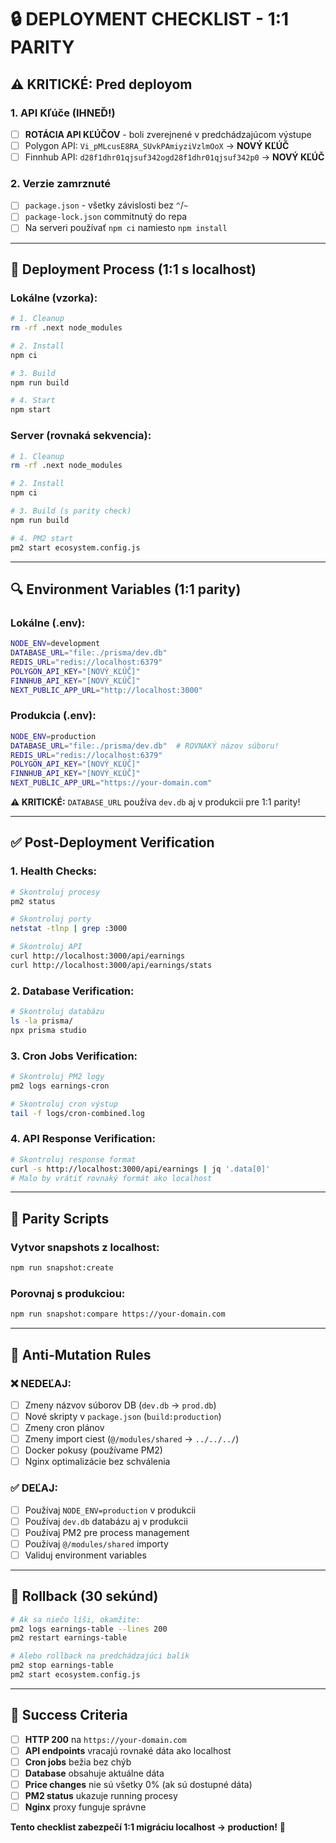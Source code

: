 # 🔒 DEPLOYMENT CHECKLIST - 1:1 PARITY

## ⚠️ **KRITICKÉ: Pred deployom**

### 1. **API Kľúče (IHNEĎ!)**
- [ ] **ROTÁCIA API KĽÚČOV** - boli zverejnené v predchádzajúcom výstupe
- [ ] Polygon API: `Vi_pMLcusE8RA_SUvkPAmiyziVzlmOoX` → **NOVÝ KĽÚČ**
- [ ] Finnhub API: `d28f1dhr01qjsuf342ogd28f1dhr01qjsuf342p0` → **NOVÝ KĽÚČ**

### 2. **Verzie zamrznuté**
- [ ] `package.json` - všetky závislosti bez `^`/`~`
- [ ] `package-lock.json` commitnutý do repa
- [ ] Na serveri používať `npm ci` namiesto `npm install`

---

## 🚀 **Deployment Process (1:1 s localhost)**

### **Lokálne (vzorka):**
```bash
# 1. Cleanup
rm -rf .next node_modules

# 2. Install
npm ci

# 3. Build
npm run build

# 4. Start
npm start
```

### **Server (rovnaká sekvencia):**
```bash
# 1. Cleanup
rm -rf .next node_modules

# 2. Install
npm ci

# 3. Build (s parity check)
npm run build

# 4. PM2 start
pm2 start ecosystem.config.js
```

---

## 🔍 **Environment Variables (1:1 parity)**

### **Lokálne (.env):**
```bash
NODE_ENV=development
DATABASE_URL="file:./prisma/dev.db"
REDIS_URL="redis://localhost:6379"
POLYGON_API_KEY="[NOVÝ_KĽÚČ]"
FINNHUB_API_KEY="[NOVÝ_KĽÚČ]"
NEXT_PUBLIC_APP_URL="http://localhost:3000"
```

### **Produkcia (.env):**
```bash
NODE_ENV=production
DATABASE_URL="file:./prisma/dev.db"  # ROVNAKÝ názov súboru!
REDIS_URL="redis://localhost:6379"
POLYGON_API_KEY="[NOVÝ_KĽÚČ]"
FINNHUB_API_KEY="[NOVÝ_KĽÚČ]"
NEXT_PUBLIC_APP_URL="https://your-domain.com"
```

**⚠️ KRITICKÉ:** `DATABASE_URL` používa `dev.db` aj v produkcii pre 1:1 parity!

---

## ✅ **Post-Deployment Verification**

### **1. Health Checks:**
```bash
# Skontroluj procesy
pm2 status

# Skontroluj porty
netstat -tlnp | grep :3000

# Skontroluj API
curl http://localhost:3000/api/earnings
curl http://localhost:3000/api/earnings/stats
```

### **2. Database Verification:**
```bash
# Skontroluj databázu
ls -la prisma/
npx prisma studio
```

### **3. Cron Jobs Verification:**
```bash
# Skontroluj PM2 logy
pm2 logs earnings-cron

# Skontroluj cron výstup
tail -f logs/cron-combined.log
```

### **4. API Response Verification:**
```bash
# Skontroluj response format
curl -s http://localhost:3000/api/earnings | jq '.data[0]'
# Malo by vrátiť rovnaký formát ako localhost
```

---

## 🧱 **Parity Scripts**

### **Vytvor snapshots z localhost:**
```bash
npm run snapshot:create
```

### **Porovnaj s produkciou:**
```bash
npm run snapshot:compare https://your-domain.com
```

---

## 🚫 **Anti-Mutation Rules**

### **❌ NEDEĽAJ:**
- [ ] Zmeny názvov súborov DB (`dev.db` → `prod.db`)
- [ ] Nové skripty v `package.json` (`build:production`)
- [ ] Zmeny cron plánov
- [ ] Zmeny import ciest (`@/modules/shared` → `../../../`)
- [ ] Docker pokusy (používame PM2)
- [ ] Nginx optimalizácie bez schválenia

### **✅ DEĽAJ:**
- [ ] Používaj `NODE_ENV=production` v produkcii
- [ ] Používaj `dev.db` databázu aj v produkcii
- [ ] Používaj PM2 pre process management
- [ ] Používaj `@/modules/shared` importy
- [ ] Validuj environment variables

---

## 🧯 **Rollback (30 sekúnd)**

```bash
# Ak sa niečo líši, okamžite:
pm2 logs earnings-table --lines 200
pm2 restart earnings-table

# Alebo rollback na predchádzajúci balík
pm2 stop earnings-table
pm2 start ecosystem.config.js
```

---

## 🎯 **Success Criteria**

- [ ] **HTTP 200** na `https://your-domain.com`
- [ ] **API endpoints** vracajú rovnaké dáta ako localhost
- [ ] **Cron jobs** bežia bez chýb
- [ ] **Database** obsahuje aktuálne dáta
- [ ] **Price changes** nie sú všetky 0% (ak sú dostupné dáta)
- [ ] **PM2 status** ukazuje running procesy
- [ ] **Nginx** proxy funguje správne

**Tento checklist zabezpečí 1:1 migráciu localhost → production!** 🚀

